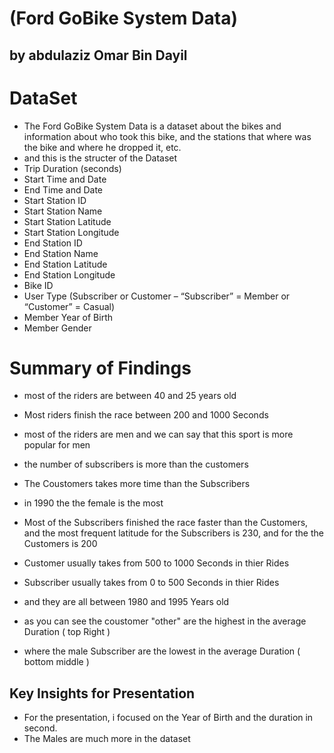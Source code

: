 # (Ford GoBike System Data)
## by abdulaziz Omar Bin Dayil

# DataSet
- The Ford GoBike System Data is a dataset about the bikes and information about who took this bike, and the stations that where was the bike and where he dropped it, etc.
- and this is the structer of the Dataset
- Trip Duration (seconds)
- Start Time and Date
- End Time and Date
- Start Station ID
- Start Station Name
- Start Station Latitude
- Start Station Longitude
- End Station ID
- End Station Name
- End Station Latitude
- End Station Longitude
- Bike ID
- User Type (Subscriber or Customer – “Subscriber” = Member or “Customer” = Casual)
- Member Year of Birth
- Member Gender


# Summary of Findings

- most of the riders are between 40 and 25 years old
- Most riders finish the race between 200 and 1000 Seconds
- most of the riders are men and we can say that this sport is more popular for men
- the number of subscribers is more than the customers
- The Coustomers takes more time than the Subscribers
- in 1990 the the female is the most

- Most of the Subscribers finished the race faster than the Customers, and the most frequent latitude for the Subscribers is 230, and for the the Customers is 200
- Customer usually takes from 500 to 1000 Seconds in thier Rides
- Subscriber usually takes from 0 to 500 Seconds in thier Rides
- and they are all between 1980 and 1995 Years old
- as you can see the coustomer "other" are the highest in the average Duration ( top Right )
- where the male Subscriber are the lowest in the average Duration ( bottom middle )

## Key Insights for Presentation

- For the presentation, i focused on the Year of Birth and the duration in second.
- The Males are much more in the dataset
